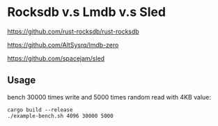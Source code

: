 # Rocksdb v.s Lmdb v.s Sled

https://github.com/rust-rocksdb/rust-rocksdb

https://github.com/AltSysrq/lmdb-zero

https://github.com/spacejam/sled

## Usage

bench 30000 times write and 5000 times random read with 4KB value:

```
cargo build --release
./example-bench.sh 4096 30000 5000
```